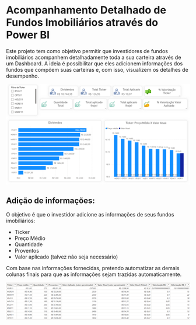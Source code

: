 # Acompanhamento Detalhado de Fundos Imobiliários através do Power BI

Este projeto tem como objetivo permitir que investidores de fundos imobiliários acompanhem detalhadamente toda a sua carteira através de um Dashboard. A ideia é possibilitar que eles adicionem informações dos fundos que compõem suas carteiras e, com isso, visualizem os detalhes de desempenho.

![Imagem do Dashboard](imagens/ImagemDoDashboard.png)

## Adição de informações:
O objetivo é que o investidor adicione as informações de seus fundos imobiliários:
- Ticker
- Preço Médio
- Quantidade 
- Proventos
- Valor aplicado (talvez não seja necessário)

Com base nas informações fornecidas, pretendo automatizar as demais colunas finais para que as informações sejam trazidas automaticamente.

![Planilha Excel](imagens/PlanilhaExcel.png)